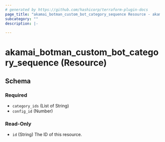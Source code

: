 ```yaml
---
# generated by https://github.com/hashicorp/terraform-plugin-docs
page_title: "akamai_botman_custom_bot_category_sequence Resource - akamai"
subcategory: ""
description: |-
  
---
```


# akamai_botman_custom_bot_category_sequence (Resource)





<!-- schema generated by tfplugindocs -->
## Schema

### Required

- `category_ids` (List of String)
- `config_id` (Number)

### Read-Only

- `id` (String) The ID of this resource.
